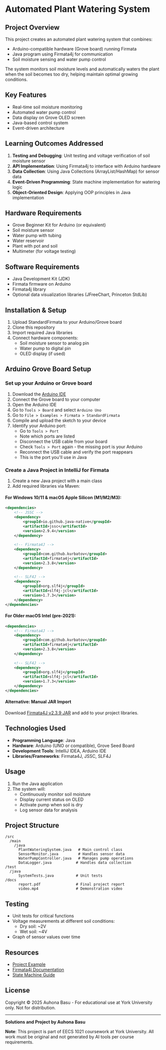 # Automated Plant Watering System

## Project Overview
This project creates an automated plant watering system that combines:
- Arduino-compatible hardware (Grove board) running Firmata
- Java program using Firmata4j for communication
- Soil moisture sensing and water pump control

The system monitors soil moisture levels and automatically waters the plant when the soil becomes too dry, helping maintain optimal growing conditions.

## Key Features
- Real-time soil moisture monitoring
- Automated water pump control
- Data display on Grove OLED screen
- Java-based control system
- Event-driven architecture

## Learning Outcomes Addressed
1. **Testing and Debugging**: Unit testing and voltage verification of soil moisture sensor
2. **API Implementation**: Using Firmata4j to interface with Arduino hardware
3. **Data Collection**: Using Java Collections (ArrayList/HashMap) for sensor data
4. **Event-Driven Programming**: State machine implementation for watering logic
5. **Object-Oriented Design**: Applying OOP principles in Java implementation

## Hardware Requirements
- Grove Beginner Kit for Arduino (or equivalent)
- Soil moisture sensor
- Water pump with tubing
- Water reservoir
- Plant with pot and soil
- Multimeter (for voltage testing)

## Software Requirements
- Java Development Kit (JDK)
- Firmata firmware on Arduino
- Firmata4j library
- Optional data visualization libraries (JFreeChart, Princeton StdLib)

## Installation & Setup
1. Upload StandardFirmata to your Arduino/Grove board
2. Clone this repository
3. Import required Java libraries
4. Connect hardware components:
   - Soil moisture sensor to analog pin
   - Water pump to digital pin
   - OLED display (if used)

## Arduino Grove Board Setup 

### Set up your Arduino or Grove board
1. Download the [Arduino IDE](https://www.arduino.cc/en/Main/Software)
2. Connect the Grove board to your computer
3. Open the Arduino IDE
4. Go to `Tools > Board` and select `Arduino Uno`
5. Go to `File > Examples > Firmata > StandardFirmata`
6. Compile and upload the sketch to your device
7. Identify your Arduino port:
   - Go to `Tools > Port`
   - Note which ports are listed
   - Disconnect the USB cable from your board
   - Check `Tools > Port` again - the missing port is your Arduino
   - Reconnect the USB cable and verify the port reappears
   - This is the port you'll use in Java

### Create a Java Project in IntelliJ for Firmata
1. Create a new Java project with a main class
2. Add required libraries via Maven:

#### For Windows 10/11 & macOS Apple Silicon (M1/M2/M3):
```xml
<dependencies>
    <!-- JSSC -->
    <dependency>
        <groupId>io.github.java-native</groupId>
        <artifactId>jssc</artifactId>
        <version>2.9.4</version>
    </dependency>
    
    <!-- Firmata4J -->
    <dependency>
        <groupId>com.github.kurbatov</groupId>
        <artifactId>firmata4j</artifactId>
        <version>2.3.8</version>
    </dependency>
    
    <!-- SLF4J -->
    <dependency>
        <groupId>org.slf4j</groupId>
        <artifactId>slf4j-jcl</artifactId>
        <version>1.7.3</version>
    </dependency>
</dependencies>
```

#### For Older macOS Intel (pre-2021):
```xml
<dependencies>
    <!-- Firmata4J -->
    <dependency>
        <groupId>com.github.kurbatov</groupId>
        <artifactId>firmata4j</artifactId>
        <version>2.3.8</version>
    </dependency>
    
    <!-- SLF4J -->
    <dependency>
        <groupId>org.slf4j</groupId>
        <artifactId>slf4j-jcl</artifactId>
        <version>1.7.3</version>
    </dependency>
</dependencies>
```

#### Alternative: Manual JAR Import
Download [Firmata4J v2.3.9 JAR](https://www.yorku.ca/professor/drsmith/2025/02/24/version-2-3-9-of-firmata4j/) and add to your project libraries.

## Technologies Used

- **Programming Language**: Java  
- **Hardware**: Arduino (UNO or compatible), Grove Seed Board  
- **Development Tools**: IntelliJ IDEA, Arduino IDE  
- **Libraries/Frameworks**: Firmata4J, JSSC, SLF4J  

## Usage
1. Run the Java application
2. The system will:
   - Continuously monitor soil moisture
   - Display current status on OLED
   - Activate pump when soil is dry
   - Log sensor data for analysis

## Project Structure
```
/src
  /main
    /java
      PlantWateringSystem.java   # Main control class
      SensorMonitor.java         # Handles sensor data
      WaterPumpController.java   # Manages pump operations
      DataLogger.java           # Handles data collection
/test
  /java
      SystemTests.java          # Unit tests
/docs
      report.pdf                # Final project report
      video.mp4                 # Demonstration video
```

## Testing
- Unit tests for critical functions
- Voltage measurements at different soil conditions:
  - Dry soil: ~2V
  - Wet soil: ~4V
- Graph of sensor values over time

## Resources
- [Project Example](https://www.yorku.ca/professor/drsmith/2024/04/01/main-project-example-for-eecs-1021/)
- [Firmata4j Documentation](https://github.com/kurbatov/firmata4j)
- [State Machine Guide](https://en.wikipedia.org/wiki/Finite-state_machine)

## License
Copyright © 2025 Auhona Basu - For educational use at York University only. Not for distribution.

---

**Solutions and Project by Auhona Basu**

**Note**: This project is part of EECS 1021 coursework at York University. All work must be original and not generated by AI tools per course requirements.

